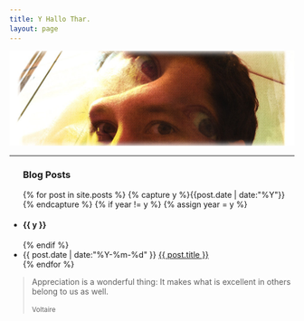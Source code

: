 ```yaml
---
title: Y Hallo Thar.
layout: page
---
```

<img src="/media/images/Hipsta.jpg" width="900px">
<hr>
<ul>
<h3>Blog Posts</h3>
{% for post in site.posts %}
  {% capture y %}{{post.date | date:"%Y"}}{% endcapture %}
  {% if year != y %}
    {% assign year = y %}
    <li class="post-year"><h4> {{ y }} </h4></li>
  {% endif %}
  <li>
    <time datetime="{{ post.date | date:"%Y-%m-%d" }}">{{ post.date | date:"%Y-%m-%d" }}</time>
    <a href="{{ post.url }}" title="{{ post.title }}">{{ post.title }}</a>
  </li>
{% endfor %}
</ul>

<blockquote>
  <p>Appreciation is a wonderful thing: It makes what is excellent in others belong to us as well.</p>
  <small>Voltaire</small>
</blockquote>
